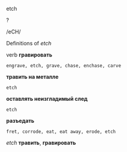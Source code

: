 etch

?

/eCH/

Definitions of _etch_

verb
**гравировать**

    engrave, etch, grave, chase, enchase, carve
**травить на металле**

    etch
**оставлять неизгладимый след**

    etch
**разъедать**

    fret, corrode, eat, eat away, erode, etch

_etch_
**травить**, **гравировать**